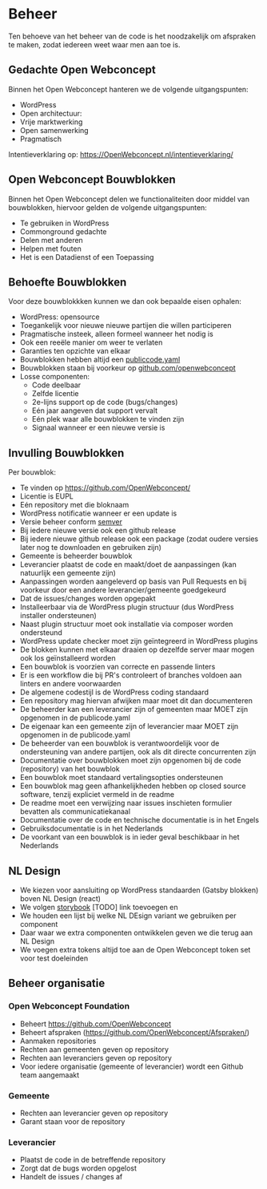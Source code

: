 # Beheer
Ten behoeve van het beheer van de code is het noodzakelijk om afspraken te maken, zodat iedereen weet waar men aan toe is.

## Gedachte Open Webconcept
Binnen het Open Webconcept hanteren we de volgende uitgangspunten:
* WordPress
* Open architectuur:
* Vrije marktwerking
* Open samenwerking
* Pragmatisch

Intentieverklaring op: https://OpenWebconcept.nl/intentieverklaring/

## Open Webconcept Bouwblokken
Binnen het Open Webconcept delen we functionaliteiten door middel van bouwblokken, hiervoor gelden de volgende uitgangspunten:
* Te gebruiken in WordPress
* Commonground gedachte
* Delen met anderen
* Helpen met fouten
* Het is een Datadienst of een Toepassing

## Behoefte Bouwblokken
Voor deze bouwblokkken kunnen we dan ook bepaalde eisen ophalen:
* WordPress: opensource
* Toegankelijk voor nieuwe nieuwe partijen die willen participeren
* Pragmatische insteek, alleen formeel wanneer het nodig is
* Ook een reeële manier om weer te verlaten
* Garanties ten opzichte van elkaar
* Bouwblokken hebben altijd een [publiccode.yaml](https://yml.publiccode.tools/)
* Bouwblokken staan bij voorkeur op [github.com/openwebconcept](https://github.com/openwebconcept)
* Losse componenten:
    * Code deelbaar
    * Zelfde licentie
    * 2e-lijns support op de code (bugs/changes)
    * Eén jaar aangeven dat support vervalt
    * Eén plek waar alle bouwblokken te vinden zijn
    * Signaal wanneer er een nieuwe versie is

## Invulling Bouwblokken
Per bouwblok:
* Te vinden op https://github.com/OpenWebconcept/
* Licentie is EUPL
* Eén repository met die bloknaam
* WordPress notificatie wanneer er een update is
* Versie beheer conform [semver](https://semver.org/)
* Bij iedere nieuwe versie ook een github release
* Bij iedere nieuwe github release ook een package (zodat oudere versies later nog te downloaden en gebruiken zijn)
* Gemeente is beheerder bouwblok
* Leverancier plaatst de code en maakt/doet de aanpassingen (kan natuurlijk een gemeente zijn)
* Aanpassingen worden aangeleverd op basis van Pull Requests en bij voorkeur door een andere leverancier/gemeente goedgekeurd
* Dat de issues/changes worden opgepakt
* Installeerbaar via de WordPress plugin structuur (dus WordPress installer ondersteunen)
* Naast plugin structuur moet ook installatie via composer worden ondersteund
* WordPress update checker moet zijn geïntegreerd in WordPress plugins
* De blokken kunnen met elkaar draaien op dezelfde server maar mogen ook los geïnstalleerd worden
* Een bouwblok is voorzien van correcte en passende linters
* Er is een workflow die bij PR's controleert of branches voldoen aan linters en andere voorwaarden
* De algemene codestijl is de WordPress coding standaard
* Een repository mag hiervan afwijken maar moet dit dan documenteren
* De beheerder kan een leverancier zijn of gemeenten maar MOET zijn opgenomen in de publicode.yaml
* De eigenaar kan een gemeente zijn of leverancier maar MOET zijn opgenomen in de publicode.yaml
* De beheerder van een bouwblok is verantwoordelijk voor de ondersteuning van andere partijen, ook als dit directe concurrenten zijn
* Documentatie over bouwblokken moet zijn opgenomen bij de code (repository) van het bouwblok
* Een bouwblok moet standaard vertalingsopties ondersteunen
* Een bouwblok mag geen afhankelijkheden hebben op closed source software, tenzij expliciet vermeld in de readme
* De readme moet een verwijzing naar issues inschieten formulier bevatten als communicatiekanaal
* Documentatie over de code en technische documentatie is in het Engels
* Gebruiksdocumentatie is in het Nederlands
* De voorkant van een bouwblok is in ieder geval beschikbaar in het Nederlands

## NL Design
* We kiezen voor aansluiting op WordPress standaarden (Gatsby blokken) boven NL Design (react)
* We volgen [storybook]() [TODO] link toevoegen en 
* We houden een lijst bij welke NL DEsign variant we gebruiken per component
* Daar waar we extra componenten ontwikkelen geven we die terug aan NL Design
* We voegen extra tokens altijd toe aan de Open Webconcept token set voor test doeleinden

## Beheer organisatie

### Open Webconcept Foundation
* Beheert https://github.com/OpenWebconcept
* Beheert afspraken (https://github.com/OpenWebconcept/Afspraken/)
* Aanmaken repositories
* Rechten aan gemeenten geven op repository
* Rechten aan leveranciers geven op repository
* Voor iedere organisatie (gemeente of leverancier) wordt een Github team aangemaakt

### Gemeente
* Rechten aan leverancier geven op repository
* Garant staan voor de repository

### Leverancier
* Plaatst de code in de betreffende repository
* Zorgt dat de bugs worden opgelost
* Handelt de issues / changes af
